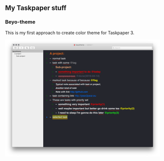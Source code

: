 ## My Taskpaper stuff ##

### Beyo-theme ###
This is my first approach to create color theme for Taskpaper 3.

![obrazek](https://raw.githubusercontent.com/Behinder/Taskpaper/master/beyo-theme/beyothemepreview.png)
